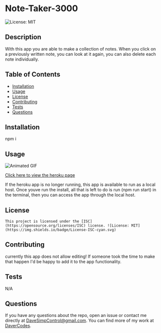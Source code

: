# Note-Taker-3000
  
![License: MIT](https://img.shields.io/badge/License-ISC-cyan.svg)

  ## Description

  With this app you are able to make a collection of notes. When you click on a previously written note, you can look at it again, you can also delete each note individually.

  ## Table of Contents

  - [Installation](#installation)
  - [Usage](#usage)
  - [License](#license)
  - [Contributing](#contributing)
  - [Tests](#tests)
  - [Questions](#questions)

  ## Installation

  npm i

  ## Usage
  ![Animated GIF](Assets/Note%20Taker.gif)

  [Click here to view the heroku page](https://notes4mygoats.herokuapp.com)



  If the heroku app is no longer running, this app is available to run as a local host. Once youve run the install, all that is left to do is run (npm run start) in the terminal, then you can access the app through the local host.

  ## License
    
    This project is licensed under the [ISC](https://opensource.org/licenses/ISC) license. ![License: MIT](https://img.shields.io/badge/License-ISC-cyan.svg)

  ## Contributing

  currently this app does not allow editing! If someone took the time to make that happen I'd be happy to add it to the app functionality.

  ## Tests

  N/A

  ## Questions

  If you have any questions about the repo, open an issue or contact me directly at DaveSimpControl@gmail.com. You can find more of my work at [DaverCodes](https://github.com/DaverCodes/).
